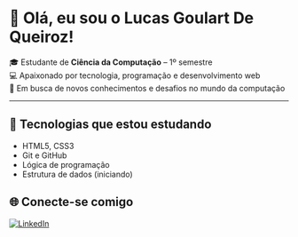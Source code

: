 # 👋 Olá, eu sou o Lucas Goulart De Queiroz!

🎓 Estudante de **Ciência da Computação** – 1º semestre  
💻 Apaixonado por tecnologia, programação e desenvolvimento web  
🚀 Em busca de novos conhecimentos e desafios no mundo da computação

---

## 🔧 Tecnologias que estou estudando

- HTML5, CSS3
- Git e GitHub
- Lógica de programação
- Estrutura de dados (iniciando)

## 🌐 Conecte-se comigo

[![LinkedIn](https://img.shields.io/badge/LinkedIn-0077B5?style=flat&logo=linkedin&logoColor=white)](https://www.linkedin.com/in/lucas-queiroz-8a2469350/)  
